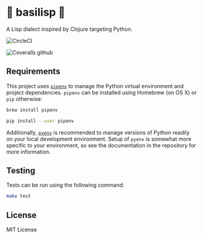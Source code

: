 # 🐍 basilisp 🐍

A Lisp dialect inspired by Clojure targeting Python.


![CircleCI](https://img.shields.io/circleci/project/github/chrisrink10/basilisp.svg?style=flat-square)

![Coveralls github](https://img.shields.io/coveralls/github/chrisrink10/basilisp.svg?style=flat-square)

## Requirements

This project uses [`pipenv`](https://github.com/kennethreitz/pipenv) to
manage the Python virtual environment and project dependencies. `pipenv`
can be installed using Homebrew (on OS X) or `pip` otherwise:

```bash
brew install pipenv
```

```bash
pip install --user pipenv
```

Additionally, [`pyenv`](https://github.com/pyenv/pyenv) is recommended to 
manage versions of Python readily on your local development environment.
Setup of `pyenv` is somewhat more specific to your environment, so see
the documentation in the repository for more information.

## Testing

Tests can be run using the following command:

```bash
make test
```

## License

MIT License
